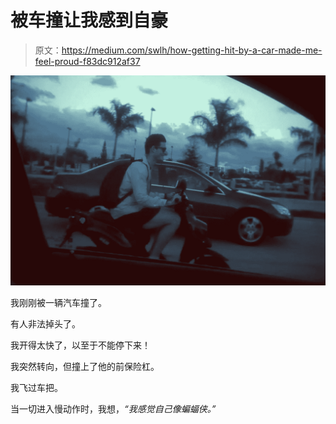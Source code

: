 # 被车撞让我感到自豪

> 原文：<https://medium.com/swlh/how-getting-hit-by-a-car-made-me-feel-proud-f83dc912af37>

![](img/5fb6bb9d72331ded98d0257ed4a52918.png)

我刚刚被一辆汽车撞了。

有人非法掉头了。

我开得太快了，以至于不能停下来！

我突然转向，但撞上了他的前保险杠。

我飞过车把。

当一切进入慢动作时，我想，*“我感觉自己像蝙蝠侠。”*